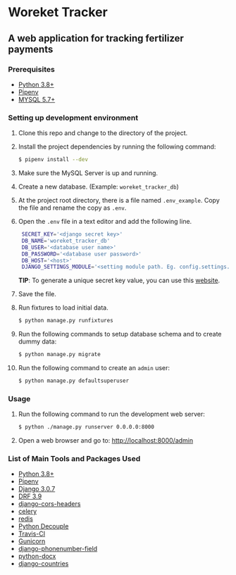 # Woreket Tracker
## A web application for tracking fertilizer payments


### Prerequisites
* [Python 3.8+](https://www.python.org/downloads/)
* [Pipenv](https://pipenv.readthedocs.io/en/latest/)
* [MYSQL 5.7+](https://dev.mysql.com/downloads/mysql/)


### Setting up development environment

1. Clone this repo and change to the directory of the project.
2. Install the project dependencies by running the following command:

   ```bash
   $ pipenv install --dev
   ```
3. Make sure the MySQL Server is up and running.

4. Create a new database. (Example: `woreket_tracker_db`)

5. At the project root directory, there is a file named `.env_example`. Copy the file and rename the copy as `.env`.

6. Open the `.env` file in a text editor and add the following line.

   ```bash
    SECRET_KEY='<django secret key>'
    DB_NAME='woreket_tracker_db'
    DB_USER='<database user name>'
    DB_PASSWORD='<database user password>'
    DB_HOST='<host>'
    DJANGO_SETTINGS_MODULE='<setting module path. Eg. config.settings.local>'

   ```

   **TIP**: To generate a unique secret key value, you can use this [website](https://djecrety.ir/).

7. Save the file.

8. Run fixtures to load initial data.

    ```bash
    $ python manage.py runfixtures
    ```

9. Run the following commands to setup database schema and to create dummy data:

    ```bash
    $ python manage.py migrate
    ```

10. Run the following command to create an `admin` user:

    ```bash
    $ python manage.py defaultsuperuser
    ```

### Usage
1. Run the following command to run the development web server:

    ```bash
    $ python ./manage.py runserver 0.0.0.0:8000
    ```

2. Open a web browser and go to: [http://localhost:8000/admin](http://localhost:8000/admin)


### List of Main Tools and Packages Used
* [Python 3.8+](https://www.python.org/downloads/)
* [Pipenv](https://pipenv.readthedocs.io/en/latest/)
* [Django 3.0.7](https://www.djangoproject.com/download/)
* [DRF 3.9](https://www.django-rest-framework.org/)
* [django-cors-headers](https://pypi.org/project/django-cors-headers/)
* [celery](https://docs.celeryproject.org/)
* [redis](https://redis.io)
* [Python Decouple](https://github.com/henriquebastos/python-decouple)
* [Travis-CI](https://travis-ci.org/)
* [Gunicorn](https://gunicorn.org/)
* [django-phonenumber-field](https://github.com/stefanfoulis/django-phonenumber-field)
* [python-docx](https://python-docx.readthedocs.io/en/latest/)
* [django-countries](https://github.com/SmileyChris/django-countries/)
